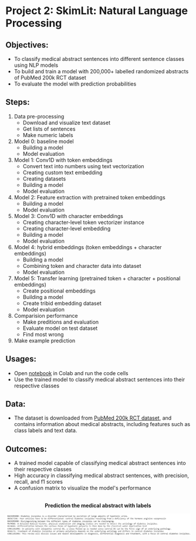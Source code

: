 # Project 2: SkimLit: Natural Language Processing

## Objectives:

- To classify medical abstract sentences into different sentence classes using NLP models
- To build and train a model with 200,000+ labelled randomized abstracts of PubMed 200k RCT dataset
- To evaluate the model with prediction probabilities

## Steps:

1. Data pre-processing
   - Download and visualize text dataset
   - Get lists of sentences
   - Make numeric labels
2. Model 0: baseline model
   - Building a model
   - Model evaluation
3. Model 1: Conv1D with token embeddings
   - Convert text into numbers using text vectorization
   - Creating custom text embedding
   - Creating datasets
   - Building a model
   - Model evaluation
4. Model 2: Feature extraction with pretrained token embeddings
   - Building a model
   - Model evaluation
5. Model 3: Conv1D with character embeddings
   - Creating character-level token vectorizer instance
   - Creating character-level embedding
   - Building a model
   - Model evaluation
6. Model 4: hybrid embeddings (token embeddings + character embeddings)
   - Building a model
   - Combining token and character data into dataset
   - Model evaluation
7. Model 5: Transfer learning (pretrained token + character + positional embeddings)
   - Create positional embeddings
   - Building a model
   - Create tribid embedding dataset
   - Model evaluation
8. Comparision performance
   - Make preditions and evaluation
   - Evaluate model on test dataset
   - Find most wrong
9. Make example prediction

## Usages:

- Open [notebook](https://colab.research.google.com/github/OCR-tech/project-MachineLearning/blob/main/2_SkimLit_Natural_Language_Processing/notebook.ipynb) in Colab and run the code cells
- Use the trained model to classify medical abstract sentences into their respective classes

## Data:

- The dataset is downloaded from [PubMed 200k RCT dataset](https://github.com/Franck-Dernoncourt/pubmed-rct), and contains information about medical abstracts, including features such as class labels and text data.

## Outcomes:

- A trained model capable of classifying medical abstract sentences into their respective classes
- High accuracy in classifying medical abstract sentences, with precision, recall, and f1 scores
- A confusion matrix to visualize the model's performance
  <br><br>

<p align="center"><b>Prediction the medical abstract with labels</b></p>
<div align="center">
  <img src="https://github.com/OCR-tech/OCR-tech/blob/main/docs/img/project_ml2a.png"/>
</div>
<br>

